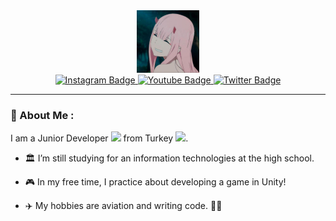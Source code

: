 <div id="header" align="center">
  <img src="https://github.com/EfeKarapinar1/EfeKarapinar1/blob/main/zerotwo.jpeg" width="100"/>
</div>

<div id="badges" align="center">
  <a href="your-linkedin-URL">
    <img src="https://img.shields.io/badge/mamisqn-E4405F?style=for-the-badge&logo=instagram&logoColor=white" alt="Instagram Badge"/>
  </a>
  <a href="your-youtube-URL">
    <img src="https://img.shields.io/badge/Mami-red?style=for-the-badge&logo=youtube&logoColor=white" alt="Youtube Badge"/>
  </a>
  <a href="your-twitter-URL">
    <img src="https://img.shields.io/badge/EfeKarapinar1-black?style=for-the-badge&logo=x&logoColor=white" alt="Twitter Badge"/>
  </a>
</div>

---

### 👨 About Me :

I am a Junior Developer <img src="https://media.giphy.com/media/WUlplcMpOCEmTGBtBW/giphy.gif" width="30"> from Turkey <img src="https://media.tenor.com/4rjzFvNwsYwAAAAi/turkey-flag.gif" width="30">.

- 🏛️ I’m still studying for an information technologies at the high school.

- 🎮 In my free time, I practice about developing a game in Unity!

- ✈️ My hobbies are aviation and writing code. 👨‍💻

